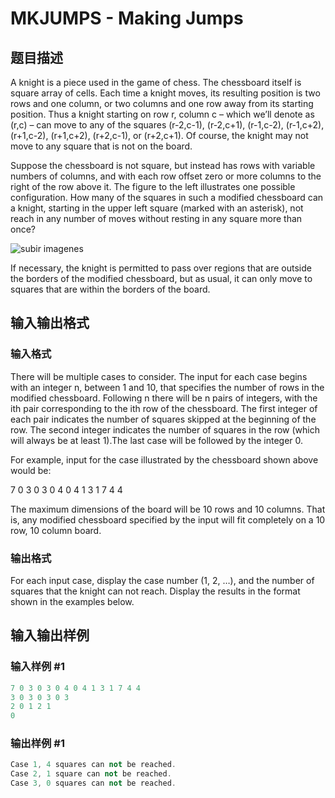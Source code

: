 # MKJUMPS - Making Jumps

## 题目描述

 A knight is a piece used in the game of chess. The chessboard itself is square array of cells. Each time a knight moves, its resulting position is two rows and one column, or two columns and one row away from its starting position. Thus a knight starting on row r, column c – which we’ll denote as (r,c) – can move to any of the squares (r-2,c-1), (r-2,c+1), (r-1,c-2), (r-1,c+2), (r+1,c-2), (r+1,c+2), (r+2,c-1), or (r+2,c+1). Of course, the knight may not move to any square that is not on the board.

Suppose the chessboard is not square, but instead has rows with variable numbers of columns, and with each row offset zero or more columns to the right of the row above it. The figure to the left illustrates one possible configuration. How many of the squares in such a modified chessboard can a knight, starting in the upper left square (marked with an asterisk), not reach in any number of moves without resting in any square more than once?

![subir imagenes](https://cdn.luogu.com.cn/upload/vjudge_pic/SP1538/9faa854126e0e123ef22f43d09e700ee5b1a2bcb.png)

If necessary, the knight is permitted to pass over regions that are outside the borders of the modified chessboard, but as usual, it can only move to squares that are within the borders of the board.

## 输入输出格式

### 输入格式

 There will be multiple cases to consider. The input for each case begins with an integer n, between 1 and 10, that specifies the number of rows in the modified chessboard. Following n there will be n pairs of integers, with the ith pair corresponding to the ith row of the chessboard. The first integer of each pair indicates the number of squares skipped at the beginning of the row. The second integer indicates the number of squares in the row (which will always be at least 1).The last case will be followed by the integer 0.

For example, input for the case illustrated by the chessboard shown above would be:

7 0 3 0 3 0 4 0 4 1 3 1 7 4 4

The maximum dimensions of the board will be 10 rows and 10 columns. That is, any modified chessboard specified by the input will fit completely on a 10 row, 10 column board.

### 输出格式

 For each input case, display the case number (1, 2, …), and the number of squares that the knight can not reach. Display the results in the format shown in the examples below.

## 输入输出样例

### 输入样例 #1

```cpp
7 0 3 0 3 0 4 0 4 1 3 1 7 4 4
3 0 3 0 3 0 3
2 0 1 2 1
0
```


### 输出样例 #1

```cpp
Case 1, 4 squares can not be reached.
Case 2, 1 square can not be reached.
Case 3, 0 squares can not be reached.
```


